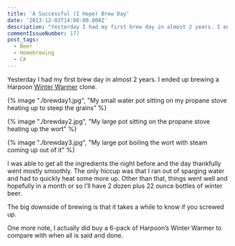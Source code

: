 ```yaml
---
title: 'A Successful (I Hope) Brew Day'
date: '2023-12-03T14:00:00.000Z'
description: "Yesterday I had my first brew day in almost 2 years. I ended up brewing a Harpoon Winter Warmer clone."
commentIssueNumber: 177
post_tags:
  - Beer
  - Homebrewing
  - C#
---
```


Yesterday I had my first brew day in almost 2 years. I ended up brewing a Harpoon [Winter Warmer](https://www.harpoonbrewery.com/beer/winter-warmer/) clone.
<!-- excerpt -->
{% image "./brewday1.jpg", "My small water pot sitting on my propane stove heating up to steep the grains" %}

{% image "./brewday2.jpg", "My large pot sitting on the propane stove heating up the wort" %}

{% image "./brewday3.jpg", "My large pot boiling the wort with steam coming up out of it" %}

I was able to get all the ingredients the night before and the day thankfully went mostly smoothly. The only hiccup was that I ran out of sparging water and had to quickly heat some more up. Other than that, things went well and hopefully in a month or so I’ll have 2 dozen plus 22 ounce bottles of winter beer.

The big downside of brewing is that it takes a while to know if you screwed up.

One more note, I actually did buy a 6-pack of Harpoon’s Winter Warmer to compare with when all is said and done.
